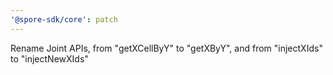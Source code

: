 ```yaml
---
'@spore-sdk/core': patch
---
```


Rename Joint APIs, from "getXCellByY" to "getXByY", and from "injectXIds" to "injectNewXIds"
